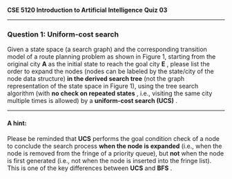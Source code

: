 **CSE 5120 Introduction to Artificial Intelligence**
**Quiz 03**

---

### **Question 1: Uniform-cost search**

Given a state space (a search graph) and the corresponding transition model of a route planning problem as shown in Figure 1, starting from the original city **A** as the initial state to reach the goal city  **E** , please list the order to expand the nodes (nodes can be labeled by the state/city of the node data structure) **in the derived search tree** (not the graph representation of the state space in Figure 1), using the tree search algorithm (with  **no check on repeated states** , i.e., visiting the same city multiple times is allowed) by a  **uniform-cost search (UCS)** .

---

#### **A hint:**

Please be reminded that **UCS** performs the goal condition check of a node to conclude the search process **when the node is expanded** (i.e., when the node is removed from the fringe of a priority queue), but **not** when the node is first generated (i.e., not when the node is inserted into the fringe list). This is one of the key differences between **UCS** and  **BFS** .
